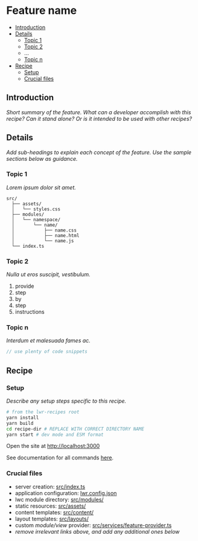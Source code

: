 # Feature name

-   [Introduction](#introduction)
-   [Details](#details)
    -   [Topic 1](#topic-1)
    -   [Topic 2](#topic-2)
    -   ...
    -   [Topic n](#topic-n)
-   [Recipe](#Recipe)
    -   [Setup](#setup)
    -   [Crucial files](#crucial-files)

## Introduction

_Short summary of the feature. What can a developer accomplish with this recipe? Can it stand alone? Or is it intended to be used with other recipes?_

## Details

_Add sub-headings to explain each concept of the feature. Use the sample sections below as guidance._

### Topic 1

_Lorem ipsum dolor sit amet._

```
src/
  ├── assets/
  │   └── styles.css
  ├── modules/
  │   └── namespace/
  │       └── name/
  │           ├── name.css
  │           ├── name.html
  │           └── name.js
  └── index.ts
```

### Topic 2

_Nulla ut eros suscipit, vestibulum._

1. provide
1. step
1. by
1. step
1. instructions

### Topic n

_Interdum et malesuada fames ac._

```ts
// use plenty of code snippets
```

## Recipe

### Setup

_Describe any setup steps specific to this recipe._

```bash
# from the lwr-recipes root
yarn install
yarn build
cd recipe-dir # REPLACE WITH CORRECT DIRECTORY NAME
yarn start # dev mode and ESM format
```

Open the site at [http://localhost:3000](http://localhost:3000)

See documentation for all commands [here](../README.md#getting-started).

### Crucial files

-   server creation: [src/index.ts](./src/index.ts)
-   application configuration: [lwr.config.json](./lwr.config.json)
-   lwc module directory: [src/modules/](./src/modules)
-   static resources: [src/assets/](./src/assets)
-   content templates: [src/content/](./src/content)
-   layout templates: [src/layouts/](./src/layouts)
-   custom _module/view_ provider: [src/services/feature-provider.ts](./src/services/feature-provider.ts)
-   _remove irrelevant links above, and add any additional ones below_
